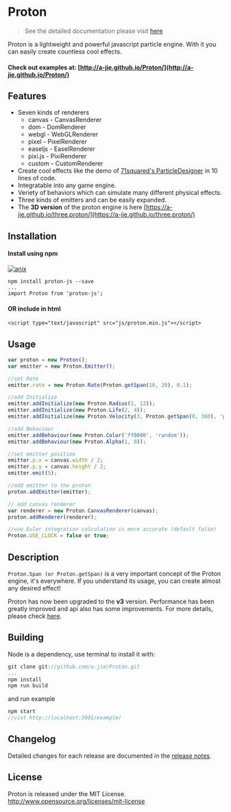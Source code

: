 # Proton

> See the detailed documentation please visit [here](https://projects.jpeer.at/proton/)

Proton is a lightweight and powerful javascript particle engine. With it you can easily create countless cool effects.   
#### Check out examples at: [http://a-jie.github.io/Proton/](http://a-jie.github.io/Proton/)

## Features
- Seven kinds of renderers
  - canvas - CanvasRenderer 
  - dom - DomRenderer 
  - webgl - WebGLRenderer 
  - pixel - PixelRenderer
  - easeljs - EaselRenderer 
  - pixi.js - PixiRenderer
  - custom - CustomRenderer
- Create cool effects like the demo of [71squared's ParticleDesigner](https://www.71squared.com/particledesigner) in 10 lines of code.
- Integratable into any game engine.
- Veriety of behaviors which can simulate many different physical effects.
- Three kinds of emitters and can be easily expanded.
- The __3D version__ of the proton engine is here [https://a-jie.github.io/three.proton/](https://a-jie.github.io/three.proton/)

## Installation

#### Install using npm 
[![anix](https://nodei.co/npm/proton-js.png)](https://npmjs.org/package/proton-js)

``` 
npm install proton-js --save
... 
import Proton from 'proton-js';
```

#### OR include in html
``` 
<script type="text/javascript" src="js/proton.min.js"></script> 
```

## Usage
```javascript
var proton = new Proton();
var emitter = new Proton.Emitter();

//set Rate
emitter.rate = new Proton.Rate(Proton.getSpan(10, 20), 0.1);

//add Initialize
emitter.addInitialize(new Proton.Radius(1, 12));
emitter.addInitialize(new Proton.Life(2, 4));
emitter.addInitialize(new Proton.Velocity(3, Proton.getSpan(0, 360), 'polar'));

//add Behaviour
emitter.addBehaviour(new Proton.Color('ff0000', 'random'));
emitter.addBehaviour(new Proton.Alpha(1, 0));

//set emitter position
emitter.p.x = canvas.width / 2;
emitter.p.y = canvas.height / 2;
emitter.emit(5);

//add emitter to the proton
proton.addEmitter(emitter);

// add canvas renderer
var renderer = new Proton.CanvasRenderer(canvas);
proton.addRenderer(renderer);

//use Euler integration calculation is more accurate (default false)
Proton.USE_CLOCK = false or true;
```

## Description
`Proton.Span (or Proton.getSpan)` is a very important concept of the Proton engine, it's everywhere. If you understand its usage, you can create almost any desired effect!
  
Proton has now been upgraded to the __v3__ version. Performance has been greatly improved and api also has some improvements. For more details, please check [here](https://github.com/a-jie/Proton/releases).


## Building
Node is a dependency, use terminal to install it with:   

```javascript
git clone git://github.com/a-jie/Proton.git
...
npm install
npm run build
``` 

and run example 

```javascript
npm start
//vist http://localhost:3001/example/
```

## Changelog
Detailed changes for each release are documented in the [release notes](https://github.com/a-jie/Proton/releases).


## License
Proton is released under the MIT License. http://www.opensource.org/licenses/mit-license
